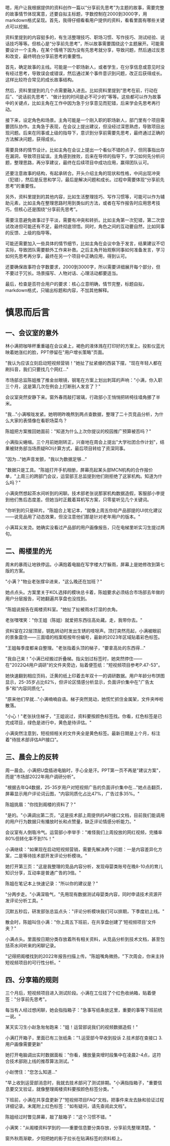 <ReasoningChainRenderer>
嗯，用户让我根据提供的资料创作一篇以“分享前先思考”为主题的故事，需要完整的故事情节体现寓意，还要自拟主标题，字数控制在2000到3000字，用markdown格式呈现。首先，我得仔细看看用户提供的资料，看看里面有哪些关键点可以挖掘。

资料里提到的内容挺多的，有生活整理技巧、职场习惯、写作技巧、测试经验、说话技巧等等。但核心是“分享前先思考”，所以故事需要围绕这个主题展开。可能需要设计一个主角，在某个情境下因为没有先思考就分享，导致问题，然后通过反思和改变，最终明白分享前思考的重要性。

首先，确定故事的主线。可能是一个职场新人，或者学生，在分享信息或意见时没有经过思考，导致误会或错误，然后通过某个事件意识到问题，改正后获得成长。这样比较符合常见的成长故事结构。

然后，资料里提到的几个点需要融入进去。比如资料里提到“思考在前，行动在后”、“说话前先思考”、“做计划的时间是必不可少的”等等。这些都可以作为故事中的关键点，比如主角在工作中因为急于分享意见而犯错，后来学会先思考再行动。

接下来，设定角色和场景。主角可能是一个刚入职的职场新人，部门里有个项目需要团队协作。主角急于表现，在会议上提出建议，但没经过深思熟虑，导致项目出现问题。后来在同事或上级的指导下，意识到分享前需要先思考，最终通过正确的方法解决问题，获得成长。

需要具体的情节设计。比如主角在会议上提出一个看似不错的点子，但同事指出存在漏洞，导致项目延误。主角感到挫败，后来在导师的指导下，学习如何先分析问题，整理思路，再分享建议，最终在后续项目中成功应用，赢得团队认可。

还要注意故事的结构，有起承转合。开头介绍主角的现状和性格，中间出现冲突（犯错），然后是反思和学习，最后是解决问题和成长。过程中需要体现“分享前先思考”的重要性。

另外，资料里提到的其他内容，比如生活整理技巧、写作习惯等，可能可以作为辅助元素，比如主角在整理思路时用到类似的方法，或者在写作报告时应用思考技巧，但核心还是围绕“分享前先思考”。

需要注意避免故事过于平淡，需要有冲突和转折。比如主角第一次犯错，第二次尝试改进但可能还有不足，最终彻底领悟。同时，角色之间的互动要自然，比如同事的反馈、上级的指导等。

可能还需要加入一些具体的情节细节，比如主角在会议中急于发言，结果建议不切实际，导致团队需要额外工作来补救。之后主角开始观察同事如何准备发言，学习如何先思考再分享，最终在另一个项目中正确应用，得到认可。

还要确保故事符合字数要求，2000到3000字，所以需要详细展开每个部分，但不要过于冗长。场景描写、人物对话、心理活动都要适当。

最后，检查是否符合用户的要求：核心立意明确，情节完整，标题自拟，markdown格式，只输出标题和内容，不加其他解释。
</ReasoningChainRenderer>

# 慎思而后言

## 一、会议室的意外

林小满把咖啡杯重重磕在会议桌上，褐色的液体溅在打印好的方案上。投影仪蓝光映着她涨红的脸，PPT停留在"用户增长策略"页面。

"我认为应该立刻启动短视频营销！"她扯了扯紧绷的西装下摆，"现在年轻人都在刷抖音，我们只要找几个网红..."

市场部总监陈姐推了推金丝眼镜，钢笔在方案上划出刺耳的声响："小满，你入职三个月，这是第几次在例会上打断别人发言了？"

会议室突然安静下来。窗外春雨敲打玻璃，行政部小王悄悄把转椅往墙角挪了半米。

"我..."小满喉咙发紧。她明明昨晚熬到两点查数据，整理了二十页竞品分析，为什么大家的表情像在看职场菜鸟？

陈姐把方案推回她面前："知道为什么上次你提议的校园推广预算被否吗？"

小满指尖蜷缩。三个月前她刚转正，兴奋地在周会上提出"大学社团合作计划"，结果被财务部当场质疑ROI计算方式，最后项目转给了资深同事。

"因为..."她声音发颤，"我以为数据足够..."

"数据只是工具。"陈姐打开手机相册，屏幕亮起某头部MCN机构的合作报价单，"上周三的跨部门会议，运营部王总监提到他们刚拒绝了这家机构。知道为什么吗？"

小满突然想起茶水间听到的闲聊。技术部老张说那家机构数据造假，客服部小李提到他们售后态度差。但她当时正戴着耳机写方案，只零星听见几个关键词。

"你听到的只是碎片。"陈姐合上笔记本，"就像上周五你给产品部提的UI优化建议——说竞品用了动态效果，但没注意他们那是针对老年用户的版本。"

小满耳尖发烫。她确实没看过产品部的用户画像报告，只在电梯里听实习生提过两句。

## 二、阁楼里的光

周末的暴雨让地铁停运。小满抱着电脑在写字楼大厅躲雨，屏幕上是她修改到第七版的方案。

"小满？"物业老张撑伞进来，"这么晚还在加班？"

她点点头。方案里关于KOL选择的模块总卡着，陈姐要求必须结合市场部去年做的用户分层报告，可她翻遍共享盘也没找到。

"陈姐说报告在阁楼资料室。"她扯了扯被雨水打湿的衣角。

老张嘿嘿笑："你王姐（陈姐）就爱把东西往高处藏。走，我带你去。"

资料室在22层顶层，钥匙转动时发出生锈的吱呀声。顶灯突然亮起，小满被眼前的景象震住——三面墙的档案柜按年份编号，最新的2023年区域贴着彩色标签。

"王姐每季度都亲自整理。"老张指着头顶的梯子，"要拿高处的东西得..."

"我自己来！"小满已经搬过折叠梯。指尖划过标签时，她突然停住——在"2022Q4用户调研"的文件夹旁边，贴着便签纸："短视频项目参考P.47-53"。

她快速翻到相应页码，泛黄的纸上印着去年双十一的调研数据。用户年龄分布饼图显示，25-35岁占比62%，但评论区情感分析显示，负面评价集中在"广告太多"和"内容同质化"。

"原来他们早就..."小满喃喃自语。梯子突然晃动，她慌忙抓住金属架，文件夹哗啦散落。

"小心！"老张扶住梯子，"王姐说过，资料要按颜色标签找。你看，红色标签是已完成项目，绿色是进行中，黄色是待评估。"

小满突然注意到，短视频相关的文件夹全是黄色标签。最新日期是上个月，标注着"待技术部评估API接口"。

## 三、晨会上的反转

周一晨会。小满把U盘插进电脑时，手心全是汗。PPT第一页不再是"建议方案"，而是"市场部2022年用户调研分析"。

"根据去年Q4数据，25-35岁用户对短视频广告的负面评价集中在..."她点击翻页，屏幕显示用户评论词云图，"内容同质化占比47%，广告过多35%。"

陈姐挑眉："你找到阁楼的资料了？"

"是的。"小满调出第二页，"这是技术部上周提供的API接口文档，目前我们能调用的用户行为数据只有播放时长和点赞量，缺乏评论情感分析能力。"

会议室有人倒吸冷气。运营部小李举手："难怪我们上周投放的网红视频，完播率80%但转化率不到1%！"

小满继续："如果现在启动短视频营销，需要先解决两个问题：一是内容差异化方案，二是等待技术部开发评论分析模块。"

她打开第三页："这是我整理的竞品内容分析，发现母婴类账号在晚8-10点的育儿知识分享，互动率是普通广告的3倍。"

陈姐在笔记本上快速记录："所以你的建议是？"

"分两步走。"小满深吸气，"先用现有数据测试母婴类内容，同时申请技术资源开发评论分析工具。"

沉默五秒后，研发部张总监点头："评论分析模块我们可以排期，下季度初上线。"

散会时，陈姐叫住小满："你上周五下班前，在共享盘创建了'短视频项目'文件夹？"

小满点头。里面按日期分类存放着所有相关资料，从竞品分析到技术文档，甚至包括茶水间听来的闲聊记录。

"记得把阁楼找到的2022年报告扫描上传。"陈姐嘴角微扬，"下次周会，你来主持短视频项目的可行性分析。"

## 四、分享箱的规则

三个月后，短视频项目进入测试阶段。小满在工位挂了个红色收纳箱，贴着便签："分享前先思考"。

每当有人经过想闲聊，她会指指箱子："急事写纸条放这里，重要的事等下班前统一说。"

某天实习生小赵急匆匆跑来："姐！运营部说我们的视频数据造假！"

小满打开箱子，里面已有三张纸条："1.运营部今早收到投诉 2.技术部在查接口 3.用户画像需要更新"

她打开电脑调出实时数据面板："你看，播放量突增时段集中在凌晨2-4点，这符合技术部刚上线的推荐算法测试。"

小赵愣住："您怎么知道..."

"早上收到运营部消息时，我就去技术部问了测试排期。"小满指指箱子，"重要信息要交叉验证，就像整理阁楼资料要按颜色标签分类。"

下班前，小满在共享盘更新了"短视频项目FAQ"文档，把事件来龙去脉和验证过程详细记录。末尾附上红色标签："如有疑问，请先查阅此文档"。

陈姐经过时瞥见屏幕，敲了敲箱子："这个习惯不错。"

小满笑："从阁楼资料学到的——重要信息要分类存放，分享前先整理清楚。"

窗外秋雨渐歇，夕阳把她的影子拉长在贴满标签的资料柜上。
